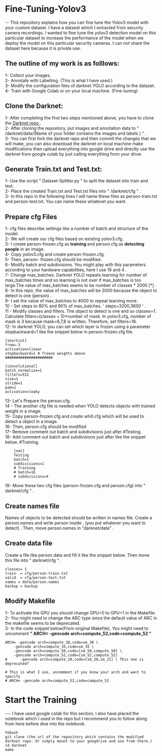 # Fine-Tuning-Yolov3

-- This repository explains how you can fine tune the Yolov3 model with your custom dataset. I have a dataset which I extracted from security camera recordings. I wanted to fine tune the yolov3 detection model on this particular dataset to increase the performance of the model when we deploy the model on this particular security cameras. I can not share the dataset here because it is private use.

## The outline of my work is as folllows: <br />
  1- Collect your images. <br />
  2- Annotate with LabelImg. (This is what I have used.)<br />
  3- Modify the configuration files of darknet YOLO according to the dataset. <br /> 
  4- Train with Google Colab or on your local machine. (Fine-tuning)<br />
## Clone the Darknet: <br />
  1- After completing the first two steps mentioned above, you have to clone the [Darknet repo ](https://github.com/pjreddie/darknet) . <br />
  2- After cloning the repository, put images and annotation data to  " /darknet/data/(Name of your folder contains the images and labels ) " .<br />
  3- You can first fork the darknet repo and then commit the changes that we will make, you can also download the darknet on local machine make modifications then upload everything into google drive and directly use the darknet from google colab by just calling everything from your drive.
## Generate Train.txt and Test.txt: <br />
  1- Use the script " Dataset-Splitter.py " to split the dataset into train and test. <br />
  2- Place the created Train.txt and Test.txt files into  " /darknet/cfg " .<br />
  3- In this repo in the following lines I will name these files as  person-train.txt and person-test.txt. You can name these whatevet you want.<br />
  
## Prepare cfg Files  <br />
  1- cfg files describe  settings like a number of batch and structure of the model.<br />
  2- We will create our cfg files based on existing  yolov3.cfg.<br />
  3- I create person-frozen.cfg as <strong>training </strong> and person.cfg as <strong> detecting people</strong> in an image. <br />
  4- Copy yolov3.cfg and create person-frozen.cfg.<br />
  5- Then, person- frozen.cfg should be modified.<br />
  6- Modify batch and subdivisions. You might play with this parameters according to your hardware capabilities, here  I use 16 and 4 . <br />
  7- Change max_batches. Darknet YOLO repeats learning for number of max_batches times and so learning is not over if max_batches is too large.The value of      max_batches seems to be number of classes * 2000 [*] . <br />
  8- In this repo, the value of max_batches will be 2000 because the object to detect is one (person) .<br />
  9- I set the value of max_batches to 4000 to repeat learning more.<br />
  10 - Set steps to 80% and 90% of max_batches. ' steps=3200,3600 ' . <br />
  11 - Modify classes and filters. The object to detect is one and so classes=1. Calculate filters=(classes + 5)*number of mask. In yolov3.cfg, number of mask is 3 because mask=6,7,8 is written. Therefore, set filters=18. <br />
  12- In darknet YOLO, you can set which layer is frozen using a parameter stopbackward=1 like the snippet below in person-frozen.cfg file.<br />

   ```
   [shortcut]
from=-3
activation=linear
stopbackward=1 # freeze weights above
######################

[convolutional]
batch_normalize=1
filters=512
size=1
stride=1
pad=1
activation=leaky
```
   13- Let's Prepare the person.cfg.<br />
   14 - The another cfg file is needed when YOLO detects objects with trained weight in a image.<br />
   15-  Copy person-frozen.cfg and create whill.cfg which will be used to detect a object in a image.<br />
   16- Then, person.cfg should be modified<br />
   17- Remove comment out batch and subdivisions just after #Testing.<br />
   18- Add comment out batch and subdivisions just after like the snippet below. #Training.<br /> 
  ```
      [net]
      Testing
      batch=1
      subdivisions=1
      # Training
      # batch=16
      # subdivisions=4
 ```
   19- Move these two cfg files (person-frozen.cfg and person.cfg) into " darknet/cfg " .
   
 ## Create names file <br/>  
   Names of objects to be detected should be written in names file. Create a  person.names and write person inside . (you put whatever you want to detect) . Then, move person.names in "darknet/data" . <br/>
 ## Create data file<br/>
 Create a file like person.data and fill it like the snippet below. Then move this file into  " darknet/cfg " .<br/>
   ```
classes= 1
train  = cfg/person-train.txt
valid  = cfg/person-test.txt
names = data/person.names
backup = backup
 ```
 
 ## Modify Makefile<br/>
   1- To activate the GPU you should change GPU=0 to GPU=1 in the Makefile.<br/>
   2- You might need to change the ARC type since the default value of ARC in the makefile seems to be deprecated.<br/>
   3- In the code snippet below(From original Makefile), You might need to uncomment  <strong> " ARCH= -gencode arch=compute_52,code=compute_52 " </strong><br/>


  ```
ARCH= -gencode arch=compute_30,code=sm_30 \
      -gencode arch=compute_35,code=sm_35 \
      -gencode arch=compute_50,code=[sm_50,compute_50] \
      -gencode arch=compute_52,code=[sm_52,compute_52]
#      -gencode arch=compute_20,code=[sm_20,sm_21] \ This one is deprecated?

# This is what I use, uncomment if you know your arch and want to specify
# ARCH= -gencode arch=compute_52,code=compute_52

 ```
 
  # Start the Training <br/>
  
  --- I have used google colab for this section, I also have placed the notebook which I used in the repo but I recommend you to follow along from here before dive into the notebook.
   ```
%%bash
git clone (the url of the repository which contains the modified darknet repo. Or simply mount to your googdrive and use from there.)
cd darknet
make
 ```


